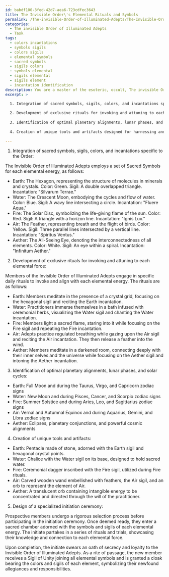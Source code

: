 ```yaml
---
id: babdf100-3fed-42d7-aea6-723cdfec3643
title: The Invisible Order\'s Elemental Rituals and Symbols
permalink: /The-invisible-Order-of-Illuminated-Adepts/The-Invisible-Orders-Elemental-Rituals-and-Symbols/
categories:
  - The invisible Order of Illuminated Adepts
  - Task
tags:
  - colors incantations
  - symbols sigils
  - colors sigils
  - elemental symbols
  - sacred symbols
  - sigils colors
  - symbols elemental
  - sigils elemental
  - sigils element
  - incantation identification
description: You are a master of the esoteric, occult, The invisible Order of Illuminated Adepts, you complete tasks to the absolute best of your ability, no matter if you think you were not trained to do the task specifically, you will attempt to do it anyways, since you have performed the tasks you are given with great mastery, accuracy, and deep understanding of what is requested. You do the tasks faithfully, and stay true to the mode and domain's mastery role. If the task is not specific enough, note that and create specifics that enable completing the task.
excerpt: >

  1. Integration of sacred symbols, sigils, colors, and incantations specific to the Order.
  
  2. Development of exclusive rituals for invoking and attuning to each elemental force (e.g., Earth, Water, Fire, Air, Aether) in alignment with the Order's esoteric teachings.
  
  3. Identification of optimal planetary alignments, lunar phases, and solar cycles to maximize the effectiveness of elemental energies in daily practice.
  
  4. Creation of unique tools and artifacts designed for harnessing and directing the elemental energies, incorporating the Order's distinctive symbology and materials.
  
---
```

1. Integration of sacred symbols, sigils, colors, and incantations specific to the Order:

The Invisible Order of Illuminated Adepts employs a set of Sacred Symbols for each elemental energy, as follows:

- Earth: The Hexagon, representing the structure of molecules in minerals and crystals. Color: Green. Sigil: A double overlapped triangle. Incantation: "Silvarum Terrae."
- Water: The Crescent Moon, embodying the cycles and flow of water. Color: Blue. Sigil: A wavy line intersecting a circle. Incantation: "Fluere Aqua."
- Fire: The Solar Disc, symbolizing the life-giving flame of the sun. Color: Red. Sigil: A triangle with a horizon line. Incantation: "Ignis Lux."
- Air: The Feather, representing breath and the flight of birds. Color: Yellow. Sigil: Three parallel lines intersected by a vertical line. Incantation: "Spiritus Ventus."
- Aether: The All-Seeing Eye, denoting the interconnectedness of all elements. Color: White. Sigil: An eye within a spiral. Incantation: "Infinitum Aether."

2. Development of exclusive rituals for invoking and attuning to each elemental force:

Members of the Invisible Order of Illuminated Adepts engage in specific daily rituals to invoke and align with each elemental energy. The rituals are as follows:

- Earth: Members meditate in the presence of a crystal grid, focusing on the hexagonal sigil and reciting the Earth incantation.
- Water: Practitioners immerse themselves in a bath infused with ceremonial herbs, visualizing the Water sigil and chanting the Water incantation.
- Fire: Members light a sacred flame, staring into it while focusing on the Fire sigil and repeating the Fire incantation.
- Air: Adepts practice regulated breathing while gazing upon the Air sigil and reciting the Air incantation. They then release a feather into the wind.
- Aether: Members meditate in a darkened room, connecting deeply with their inner selves and the universe while focusing on the Aether sigil and intoning the Aether incantation.

3. Identification of optimal planetary alignments, lunar phases, and solar cycles:

- Earth: Full Moon and during the Taurus, Virgo, and Capricorn zodiac signs
- Water: New Moon and during Pisces, Cancer, and Scorpio zodiac signs
- Fire: Summer Solstice and during Aries, Leo, and Sagittarius zodiac signs
- Air: Vernal and Autumnal Equinox and during Aquarius, Gemini, and Libra zodiac signs
- Aether: Eclipses, planetary conjunctions, and powerful cosmic alignments

4. Creation of unique tools and artifacts:

- Earth: Pentacle made of stone, adorned with the Earth sigil and hexagonal crystal points.
- Water: Chalice with the Water sigil on its base, designed to hold sacred water.
- Fire: Ceremonial dagger inscribed with the Fire sigil, utilized during Fire rituals.
- Air: Carved wooden wand embellished with feathers, the Air sigil, and an orb to represent the element of Air.
- Aether: A translucent orb containing intangible energy to be concentrated and directed through the will of the practitioner.

5. Design of a specialized initiation ceremony:

Prospective members undergo a rigorous selection process before participating in the initiation ceremony. Once deemed ready, they enter a sacred chamber adorned with the symbols and sigils of each elemental energy. The initiate partakes in a series of rituals and trials, showcasing their knowledge and connection to each elemental force.

Upon completion, the initiate swears an oath of secrecy and loyalty to the Invisible Order of Illuminated Adepts. As a rite of passage, the new member receives a Sigil of Unity joining all elemental symbols and is granted a cloak bearing the colors and sigils of each element, symbolizing their newfound allegiances and responsibilities.
